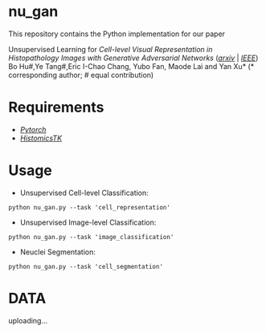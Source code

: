 # nu_gan
This repository contains the Python implementation for our paper 

Unsupervised Learning for *Cell-level Visual Representation in Histopathology Images with Generative Adversarial Networks*
([*arxiv*](https://arxiv.org/abs/1711.11317) | [*IEEE*](https://ieeexplore.ieee.org/document/8402089)) Bo Hu#,Ye Tang#,Eric I-Chao Chang, Yubo Fan, Maode Lai and Yan Xu* (* corresponding author; # equal contribution)

Requirements
=================
* [*Pytorch*](https://github.com/pytorch/pytorch)
* [*HistomicsTK*](https://github.com/DigitalSlideArchive/HistomicsTK)

Usage
=================

* Unsupervised Cell-level Classification:
```shell
python nu_gan.py --task 'cell_representation'
```

* Unsupervised Image-level Classification:
```shell
python nu_gan.py --task 'image_classification'
```

* Neuclei Segmentation:
```shell
python nu_gan.py --task 'cell_segmentation'
```

DATA
=================
uploading...
